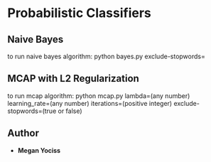 # Probabilistic Classifiers

## Naive Bayes
to run naive bayes algorithm:
python bayes.py exclude-stopwords=<true or false>

## MCAP with L2 Regularization
to run mcap algorithm:
python mcap.py lambda=(any number) learning_rate=(any number) iterations=(positive integer) exclude-stopwords=(true or false)

## Author

* **Megan Yociss**